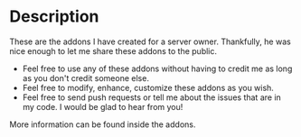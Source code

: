 # Description
  These are the addons I have created for a server owner. Thankfully, he was nice enough to let me share these addons to the public.

  
  * Feel free to use any of these addons without having to credit me as long as you don't credit someone else.
  * Feel free to modify, enhance, customize these addons as you wish.
  * Feel free to send push requests or tell me about the issues that are in my code. I would be glad to hear from you!
  
  More information can be found inside the addons.
  
  
  
